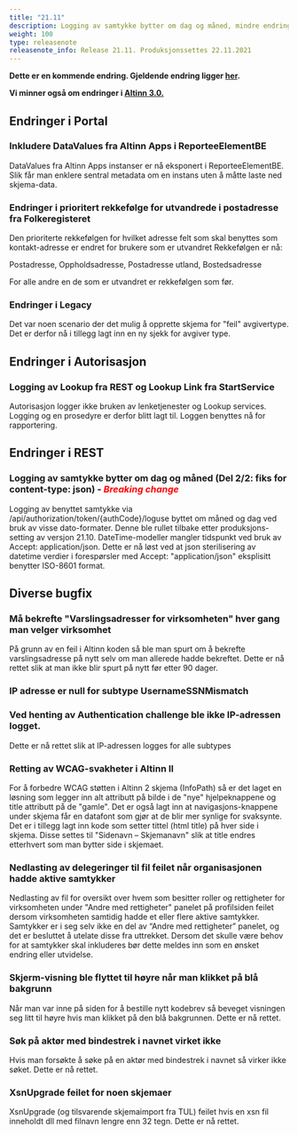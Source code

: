 ```yaml
---
title: "21.11"
description: Logging av samtykke bytter om dag og måned, mindre endringer og feilrettinger
weight: 100
type: releasenote
releasenote_info: Release 21.11. Produksjonssettes 22.11.2021 
---
```

**Dette er en kommende endring. Gjeldende endring ligger [her](../21-11).**

**Vi minner også om endringer i [Altinn 3.0.](https://github.com/Altinn/altinn-studio/releases)**

## Endringer i Portal

### Inkludere DataValues fra Altinn Apps i ReporteeElementBE

DataValues fra Altinn Apps instanser er nå eksponert i ReporteeElementBE. Slik får man enklere sentral metadata om en instans uten å måtte laste ned skjema-data.

### Endringer i prioritert rekkefølge for utvandrede i postadresse fra Folkeregisteret

Den prioriterte rekkefølgen for hvilket adresse felt som skal benyttes som kontakt-adresse er endret for brukere som er utvandret 
Rekkefølgen er nå:

Postadresse,
Oppholdsadresse,
Postadresse utland,
Bostedsadresse

For alle andre en de som er utvandret er rekkefølgen som før.

### Endringer i Legacy

Det var noen scenario der det mulig å opprette skjema for "feil" avgivertype. Det er derfor nå i tillegg lagt inn en ny sjekk for avgiver type.

## Endringer i Autorisasjon

### Logging av Lookup fra REST og Lookup Link fra StartService

Autorisasjon logger ikke bruken av lenketjenester og Lookup services. Logging og en prosedyre er derfor blitt lagt til. Loggen benyttes nå for rapportering.

## Endringer i REST

### Logging av samtykke bytter om dag og måned (Del 2/2: fiks for content-type: json) - <span style="color:red"> *Breaking change*</span>

Logging av benyttet samtykke via /api/authorization/token/{authCode}/loguse byttet om måned og dag ved bruk av visse dato-formater. Denne ble rullet tilbake etter produksjons-setting av versjon 21.10. DateTime-modeller mangler tidspunkt ved bruk av Accept: application/json. Dette er nå løst ved at json sterilisering av datetime verdier i forespørsler med Accept: "application/json" eksplisitt benytter ISO-8601 format.

## Diverse bugfix

### Må bekrefte "Varslingsadresser for virksomheten" hver gang man velger virksomhet

På grunn av en feil i Altinn koden så ble man spurt om å bekrefte varslingsadresse på nytt selv om man allerede hadde bekreftet. Dette er nå rettet slik at man ikke blir spurt på nytt før etter 90 dager.

### IP adresse er null for subtype UsernameSSNMismatch

### Ved henting av Authentication challenge ble ikke IP-adressen logget. 
 
Dette er nå rettet slik at IP-adressen logges for alle subtypes

### Retting av WCAG-svakheter i Altinn II

For å forbedre WCAG støtten i Altinn 2 skjema (InfoPath) så er det laget en løsning som legger inn alt attributt på bilde i de "nye" hjelpeknappene og title attributt på de "gamle". Det er også lagt inn at navigasjons-knappene under skjema får en datafont som gjør at de blir mer synlige for svaksynte. Det er i tillegg lagt inn kode som setter tittel (html title) på hver side i skjema. Disse settes til "Sidenavn – Skjemanavn" slik at title endres etterhvert som man bytter side i skjemaet.

### Nedlasting av delegeringer til fil feilet når organisasjonen hadde aktive samtykker

Nedlasting av fil for oversikt over hvem som besitter roller og rettigheter for virksomheten under "Andre med rettigheter" panelet på profilsiden feilet dersom virksomheten samtidig hadde et eller flere aktive samtykker. Samtykker er i seg selv ikke en del av “Andre med rettigheter” panelet, og det er besluttet å utelate disse fra uttrekket. Dersom det skulle være behov for at samtykker skal inkluderes bør dette meldes inn som en ønsket endring eller utvidelse.

### Skjerm-visning ble flyttet til høyre når man klikket på blå bakgrunn

Når man var inne på siden for å bestille nytt kodebrev så beveget visningen seg litt til høyre hvis man klikket på den blå bakgrunnen. Dette er nå rettet.

### Søk på aktør med bindestrek i navnet virket ikke

Hvis man forsøkte å søke på en aktør med bindestrek i navnet så virker ikke søket. Dette er nå rettet.

### XsnUpgrade feilet for noen skjemaer

XsnUpgrade (og tilsvarende skjemaimport fra TUL) feilet hvis en xsn fil inneholdt dll med filnavn lengre enn 32 tegn. Dette er nå rettet.
